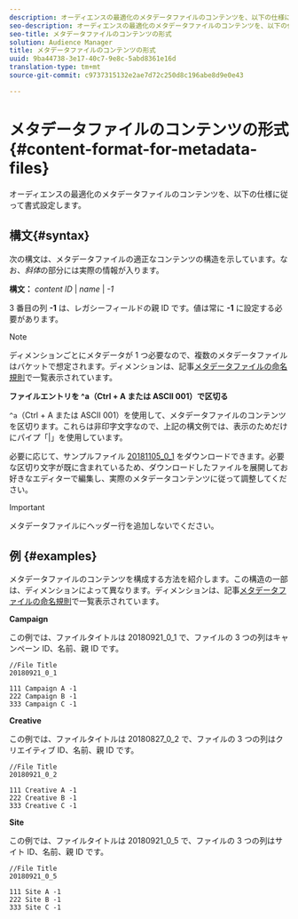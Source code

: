 ```yaml
---
description: オーディエンスの最適化のメタデータファイルのコンテンツを、以下の仕様に従って書式設定します。
seo-description: オーディエンスの最適化のメタデータファイルのコンテンツを、以下の仕様に従って書式設定します。
seo-title: メタデータファイルのコンテンツの形式
solution: Audience Manager
title: メタデータファイルのコンテンツの形式
uuid: 9ba44738-3e17-40c7-9e8c-5abd8361e16d
translation-type: tm+mt
source-git-commit: c9737315132e2ae7d72c250d8c196abe8d9e0e43

---
```



# メタデータファイルのコンテンツの形式{#content-format-for-metadata-files}

オーディエンスの最適化のメタデータファイルのコンテンツを、以下の仕様に従って書式設定します。

## 構文{#syntax}

次の構文は、メタデータファイルの適正なコンテンツの構造を示しています。なお、*斜体*&#x200B;の部分には実際の情報が入ります。

**構文：**  *content ID* | *name* | *-1*

<!--In the contents syntax, you'll notice a parent ID variable. Don't confuse it with the parent ID used in the [metadata file name](../../../reporting/audience-optimization-reports/metadata-files-intro/metadata-file-names.md). These 2 variables seem similar, but they represent different things. In the file name, the parent ID corresponds to a category like "campaign" (ID 1), "placement" (ID 3), or "tactic" (ID 9), etc. In the file body:-->

3 番目の列 **-1** は、レガシーフィールドの親 ID です。値は常に **-1** に設定する必要があります。

>[!NOTE]
>
>ディメンションごとにメタデータが 1 つ必要なので、複数のメタデータファイルはバケットで想定されます。ディメンションは、記事[メタデータファイルの命名規則](../../../reporting/audience-optimization-reports/metadata-files-intro/metadata-file-names.md#child-dimension)で一覧表示されています。

**ファイルエントリを ^a（Ctrl + A または ASCII 001）で区切る**

`^a`（Ctrl + A または ASCII 001）を使用して、メタデータファイルのコンテンツを区切ります。これらは非印字文字なので、上記の構文例では、表示のためだけにパイプ「|」を使用しています。

必要に応じて、サンプルファイル [20181105_0_1](assets/20181105_0_1.zip) をダウンロードできます。必要な区切り文字が既に含まれているため、ダウンロードしたファイルを展開してお好きなエディターで編集し、実際のメタデータコンテンツに従って調整してください。

>[!IMPORTANT]
>
>メタデータファイルにヘッダー行を追加しないでください。

## 例 {#examples}

メタデータファイルのコンテンツを構成する方法を紹介します。この構造の一部は、ディメンションによって異なります。ディメンションは、記事[メタデータファイルの命名規則](../../../reporting/audience-optimization-reports/metadata-files-intro/metadata-file-names.md#child-dimension)で一覧表示されています。

**Campaign**

この例では、ファイルタイトルは 20180921_0_1 で、ファイルの 3 つの列はキャンペーン ID、名前、親 ID です。

<!--Let's say you want to populate the creative drop down menu with creative names from a particular campaign. In this case, your metadata file name would include ID 1 (campaign) and ID 2 (creative). Following the content syntax, your metadata file would contain the creative ID, creative name, and actual campaign ID.-->

```
//File Title
20180921_0_1

111 Campaign A -1
222 Campaign B -1
333 Campaign C -1
```

**Creative**

この例では、ファイルタイトルは 20180827_0_2 で、ファイルの 3 つの列はクリエイティブ ID、名前、親 ID です。

```
//File Title
20180921_0_2

111 Creative A -1
222 Creative B -1
333 Creative C -1
```

**Site**

この例では、ファイルタイトルは 20180921_0_5 で、ファイルの 3 つの列はサイト ID、名前、親 ID です。

```
//File Title
20180921_0_5

111 Site A -1
222 Site B -1
333 Site C -1
```
